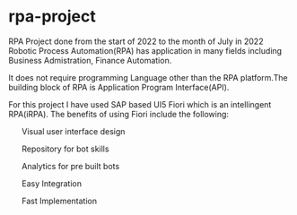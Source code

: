 # rpa-project
RPA Project done from the start of 2022 to the month of July in 2022
Robotic Process Automation(RPA) has application in many fields including Business Admistration, Finance Automation.

It does not require programming Language other than the RPA platform.The building block of RPA is Application Program Interface(API).

For this project I have used SAP based UI5 Fiori which is an intellingent RPA(iRPA).
The benefits of using Fiori include the following:
 <ol>Visual user interface design</ol>
 <ol>Repository for bot skills </ol>
 <ol>Analytics for pre built bots</ol>
 <ol>Easy Integration</ol>
 <ol>Fast Implementation</ol>
 
